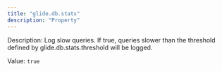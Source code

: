 ```yaml
---
title: "glide.db.stats"
description: "Property"
---
```


Description: Log slow queries. If true, queries slower than the threshold defined by glide.db.stats.threshold will be logged.

Value: `true`